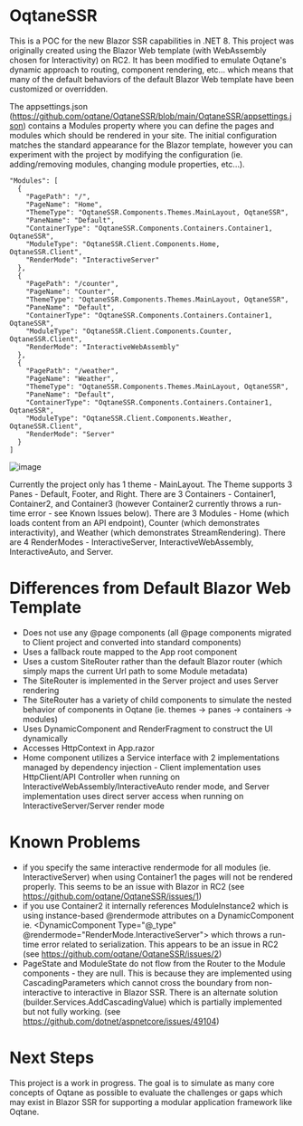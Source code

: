 # OqtaneSSR

This is a POC for the new Blazor SSR capabilities in .NET 8. This project was originally created using the Blazor Web template (with WebAssembly chosen for Interactivity) on RC2. It has been modified to emulate Oqtane's dynamic approach to routing, component rendering, etc... which means that many of the default behaviors of the default Blazor Web template have been customized or overridden.

The appsettings.json (https://github.com/oqtane/OqtaneSSR/blob/main/OqtaneSSR/appsettings.json) contains a Modules property where you can define the pages and modules which should be rendered in your site. The initial configuration matches the standard appearance for the Blazor template, however you can experiment with the project by modifying the configuration (ie. adding/removing modules, changing module properties, etc...).

```
"Modules": [
  {
    "PagePath": "/",
    "PageName": "Home",
    "ThemeType": "OqtaneSSR.Components.Themes.MainLayout, OqtaneSSR",
    "PaneName": "Default",
    "ContainerType": "OqtaneSSR.Components.Containers.Container1, OqtaneSSR",
    "ModuleType": "OqtaneSSR.Client.Components.Home, OqtaneSSR.Client",
    "RenderMode": "InteractiveServer"
  },
  {
    "PagePath": "/counter",
    "PageName": "Counter",
    "ThemeType": "OqtaneSSR.Components.Themes.MainLayout, OqtaneSSR",
    "PaneName": "Default",
    "ContainerType": "OqtaneSSR.Components.Containers.Container1, OqtaneSSR",
    "ModuleType": "OqtaneSSR.Client.Components.Counter, OqtaneSSR.Client",
    "RenderMode": "InteractiveWebAssembly"
  },
  {
    "PagePath": "/weather",
    "PageName": "Weather",
    "ThemeType": "OqtaneSSR.Components.Themes.MainLayout, OqtaneSSR",
    "PaneName": "Default",
    "ContainerType": "OqtaneSSR.Components.Containers.Container1, OqtaneSSR",
    "ModuleType": "OqtaneSSR.Client.Components.Weather, OqtaneSSR.Client",
    "RenderMode": "Server"
  }
]
```

![image](https://github.com/oqtane/OqtaneSSR/assets/4840590/9b24568b-4d64-40d3-98fa-122dfb37c3b6)

Currently the project only has 1 theme - MainLayout. The Theme supports 3 Panes - Default, Footer, and Right. There are 3 Containers - Container1, Container2, and Container3 (however Container2 currently throws a run-time error - see Known Issues below). There are 3 Modules - Home (which loads content from an API endpoint), Counter (which demonstrates interactivity), and Weather (which demonstrates StreamRendering). There are 4 RenderModes - InteractiveServer, InteractiveWebAssembly, InteractiveAuto, and Server.

# Differences from Default Blazor Web Template

- Does not use any @page components (all @page components migrated to Client project and converted into standard components)
- Uses a fallback route mapped to the App root component
- Uses a custom SiteRouter rather than the default Blazor router (which simply maps the current Url path to some Module metadata)
- The SiteRouter is implemented in the Server project and uses Server rendering
- The SiteRouter has a variety of child components to simulate the nested behavior of components in Oqtane (ie. themes -> panes -> containers -> modules)
- Uses DynamicComponent and RenderFragment to construct the UI dynamically
- Accesses HttpContext in App.razor
- Home component utilizes a Service interface with 2 implementations managed by dependency injection - Client implementation uses HttpClient/API Controller when running on InteractiveWebAssembly/InteractiveAuto render mode, and Server implementation uses direct server access when running on InteractiveServer/Server render mode

# Known Problems

- if you specify the same interactive rendermode for all modules (ie. InteractiveServer) when using Container1 the pages will not be rendered properly. This seems to be an issue with Blazor in RC2 (see https://github.com/oqtane/OqtaneSSR/issues/1)
- if you use Container2 it internally references ModuleInstance2 which is using instance-based @rendermode attributes on a DynamicComponent ie. <DynamicComponent Type="@_type" @rendermode="RenderMode.InteractiveServer"></DynamicComponent> which throws a run-time error related to serialization. This appears to be an issue in RC2 (see https://github.com/oqtane/OqtaneSSR/issues/2)
- PageState and ModuleState do not flow from the Router to the Module components - they are null. This is because they are implemented using CascadingParameters which cannot cross the boundary from non-interactive to interactive in Blazor SSR. There is an alternate solution (builder.Services.AddCascadingValue) which is partially implemented but not fully working. (see https://github.com/dotnet/aspnetcore/issues/49104)

# Next Steps

This project is a work in progress. The goal is to simulate as many core concepts of Oqtane as possible to evaluate the challenges or gaps which may exist in Blazor SSR for supporting a modular application framework like Oqtane.


